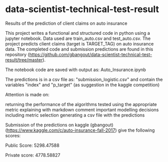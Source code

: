 # data-scientist-technical-test-result
Results of the prediction of client claims on auto insurance

This project writes a functional and structured code in python using a jupyter notebook. Data used are train_auto.csv and test_auto.csv. The project predicts client claims (target is TARGET_TAG) on auto insurance data. The completed code and submission predictions are found in this repository (https://github.com/gbangout/data-scientist-technical-test-result/tree/master). 

The notebook code are saved with output as: Auto_Insurance.ipynb

The predictions is in a csv file as: "submission_logistic.csv" 
and contain the variables "index" and "p_target" (as suggestion in the kaggle competition)

Attention is made on:

returning the performance of the algorithms tested using the appropriate metric
explaining with markdown comment important modelling decisions including metric selection
generating a csv file with the predictions

Submission of the predictions on kaggle (gbangout) (https://www.kaggle.com/c/auto-insurance-fall-2017) give the following scores:

Public Score:  5298.47588

Private score: 4778.58827
